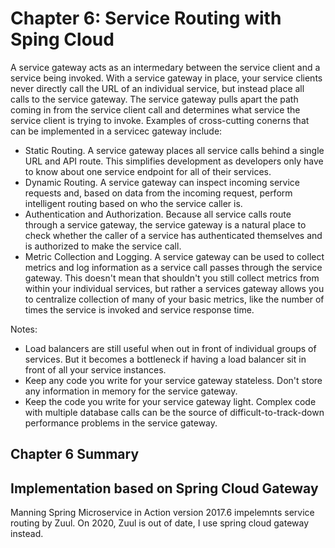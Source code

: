 # Chapter 6: Service Routing with Sping Cloud
A service gateway acts as an intermedary between the service client and a service being invoked. With a service gateway in place, your service clients never directly call the URL of an individual service, but instead place all calls to the service gateway. The service gateway pulls apart the path coming in from the service client call and determines what service the service client is trying to invoke.
Examples of cross-cutting conerns that can be implemented in a servicec gateway include:
- Static Routing. A service gateway places all service calls behind a single URL and API route. This simplifies development as developers only have to know about one service endpoint for all of their services.
- Dynamic Routing. A service gateway can inspect incoming service requests and, based on data from the incoming request, perform intelligent routing based on who the service caller is.
- Authentication and Authorization. Because all service calls route through a service gateway, the service gateway is a natural place to check whether the caller of a service has authenticated themselves and is authorized to make the service call.
- Metric Collection and Logging. A service gateway can be used to collect metrics and log information as a service call passes through the service gateway. This doesn't mean that shouldn't you still collect metrics from within your individual services, but rather a services gateway allows you to centralize collection of many of your basic metrics, like the number of times the service is invoked and service response time.

Notes:
- Load balancers are still useful when out in front of individual groups of services. But it becomes a bottleneck if having a load balancer sit in front of all your service instances.
- Keep any code you write for your service gateway stateless. Don't store any information in memory for the service gateway.
- Keep the code you write for your service gateway light. Complex code with multiple database calls can be the source of difficult-to-track-down performance problems in the service gateway.

## Chapter 6 Summary

## Implementation based on Spring Cloud Gateway
Manning Spring Microservice in Action version 2017.6 impelemnts service routing by Zuul. On 2020, Zuul is out of date, I use spring cloud gateway instead.


 
